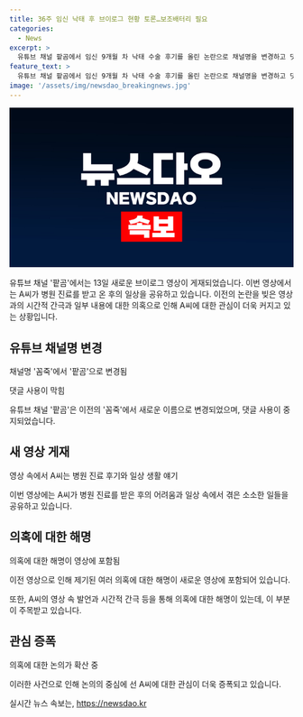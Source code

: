 ```yaml
---
title: 36주 임신 낙태 후 브이로그 현황 토론…보조배터리 필요
categories:
  - News
excerpt: >
  유튜브 채널 팥곰에서 임신 9개월 차 낙태 수술 후기를 올린 논란으로 채널명을 변경하고 댓글 사용을 막았다가 13일에는 새 영상을 게재했다. 이 영상에는 병원 진료 후기를 이야기하며 당근을 갈아 주스를 마시고, 라면을 끓여 김치와 함께 먹는 모습이 담겼다. 이전 영상의 진실성에 대한 의혹도 제기되고 있다.
feature_text: >
  유튜브 채널 팥곰에서 임신 9개월 차 낙태 수술 후기를 올린 논란으로 채널명을 변경하고 댓글 사용을 막았다가 13일에는 새 영상을 게재했다. 이 영상에는 병원 진료 후기를 이야기하며 당근을 갈아 주스를 마시고, 라면을 끓여 김치와 함께 먹는 모습이 담겼다. 이전 영상의 진실성에 대한 의혹도 제기되고 있다.
image: '/assets/img/newsdao_breakingnews.jpg'
---
```


<p><img src="/assets/img/newsdao_breakingnews.jpg" alt="ontimetimes 속보" /></p>

<p data-ke-size="size16">유튜브 채널 '팥곰'에서는 13일 새로운 브이로그 영상이 게재되었습니다. 이번 영상에서는 A씨가 병원 진료를 받고 온 후의 일상을 공유하고 있습니다. 이전의 논란을 빚은 영상과의 시간적 간극과 일부 내용에 대한 의혹으로 인해 A씨에 대한 관심이 더욱 커지고 있는 상황입니다.</p>

<h2 data-ke-size="size26">유튜브 채널명 변경</h2>

<p data-ke-size="size16">채널명 '꼼죽'에서 '팥곰'으로 변경됨</p>

<p data-ke-size="size16">댓글 사용이 막힘</p>

<p data-ke-size="size16">유튜브 채널 '팥곰'은 이전의 '꼼죽'에서 새로운 이름으로 변경되었으며, 댓글 사용이 중지되었습니다.</p>

<h2 data-ke-size="size26">새 영상 게재</h2>

<p data-ke-size="size16">영상 속에서 A씨는 병원 진료 후기와 일상 생활 얘기</p>

<p data-ke-size="size16">이번 영상에는 A씨가 병원 진료를 받은 후의 어려움과 일상 속에서 겪은 소소한 일들을 공유하고 있습니다.</p>

<h2 data-ke-size="size26">의혹에 대한 해명</h2>

<p data-ke-size="size16">의혹에 대한 해명이 영상에 포함됨</p>

<p data-ke-size="size16">이전 영상으로 인해 제기된 여러 의혹에 대한 해명이 새로운 영상에 포함되어 있습니다.</p>

<p data-ke-size="size16">또한, A씨의 영상 속 발언과 시간적 간극 등을 통해 의혹에 대한 해명이 있는데, 이 부분이 주목받고 있습니다.</p>

<h2 data-ke-size="size26">관심 증폭</h2>

<p data-ke-size="size16">의혹에 대한 논의가 확산 중</p>

<p data-ke-size="size16">이러한 사건으로 인해 논의의 중심에 선 A씨에 대한 관심이 더욱 증폭되고 있습니다.</p>
실시간 뉴스 속보는, <a href="https://newsdao.kr" rel="dofollow">https://newsdao.kr</a>


